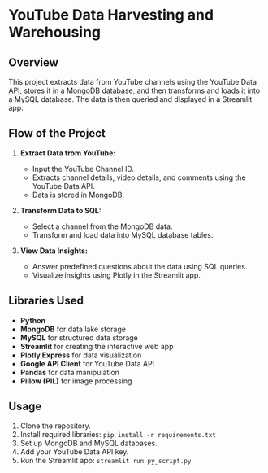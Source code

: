 # YouTube Data Harvesting and Warehousing

## Overview
This project extracts data from YouTube channels using the YouTube Data API, stores it in a MongoDB database, and then transforms and loads it into a MySQL database. The data is then queried and displayed in a Streamlit app.

## Flow of the Project
1. **Extract Data from YouTube:**
   - Input the YouTube Channel ID.
   - Extracts channel details, video details, and comments using the YouTube Data API.
   - Data is stored in MongoDB.

2. **Transform Data to SQL:**
   - Select a channel from the MongoDB data.
   - Transform and load data into MySQL database tables.

3. **View Data Insights:**
   - Answer predefined questions about the data using SQL queries.
   - Visualize insights using Plotly in the Streamlit app.

## Libraries Used
- **Python**
- **MongoDB** for data lake storage
- **MySQL** for structured data storage
- **Streamlit** for creating the interactive web app
- **Plotly Express** for data visualization
- **Google API Client** for YouTube Data API
- **Pandas** for data manipulation
- **Pillow (PIL)** for image processing

## Usage
1. Clone the repository.
2. Install required libraries: `pip install -r requirements.txt`
3. Set up MongoDB and MySQL databases.
4. Add your YouTube Data API key.
5. Run the Streamlit app: `streamlit run py_script.py`
